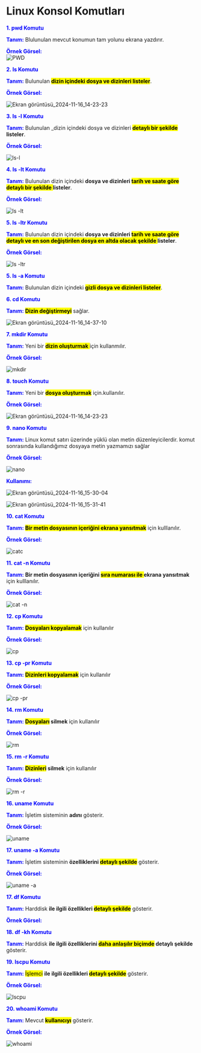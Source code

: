 # Linux Konsol Komutları  

__<span style="color:blue">1. pwd Komutu__   

__<span style="color:blue">Tanım:__ Blulunulan mevcut konumun tam yolunu ekrana yazdırır.

__<span style="color:blue"> Örnek Görsel:__  
![PWD](https://github.com/user-attachments/assets/2d8959dc-daa0-4e14-856e-bd515659f203)  

__<span style="color:blue">2. ls Komutu__  

 __<span style="color:blue">Tanım:__ Bulunulan <mark>__dizin içindeki dosya ve dizinleri listeler__</mark>.  

 __<span style="color:blue"> Örnek Görsel:__  

 ![Ekran görüntüsü_2024-11-16_14-23-23](https://github.com/user-attachments/assets/68e1b4fd-22f4-479b-898e-5bffd890c639)  
 

 __<span style="color:blue">3. ls -l Komutu__

  __<span style="color:blue">Tanım:__ Bulunulan _dizin içindeki dosya ve dizinleri __<mark>detaylı bir şekilde </mark>  listeler__. 

 __<span style="color:blue"> Örnek Görsel:__  

![ls-l](https://github.com/user-attachments/assets/167cce51-3261-4472-a650-33188b20dc4a)



__<span style="color:blue">4. ls -lt Komutu__  

__<span style="color:blue">Tanım:__ Bulunulan dizin içindeki __dosya ve dizinleri <mark> tarih ve saate göre detaylı bir şekilde </mark>  listeler__. 

 __<span style="color:blue"> Örnek Görsel:__  

![ls -lt](https://github.com/user-attachments/assets/649ac2ed-8287-48d3-8f45-0e3d0186f4f2)

__<span style="color:blue">5. ls -ltr Komutu__  

__<span style="color:blue">Tanım:__ Bulunulan dizin içindeki __dosya ve dizinleri <mark> tarih ve saate göre  detaylı ve en son değiştirilen dosya en altda olacak şekilde </mark>  listeler__. 

__<span style="color:blue"> Örnek Görsel:__  

![ls -ltr](https://github.com/user-attachments/assets/4dc9cd77-5009-4bdb-97c0-902d39b38505)


__<span style="color:blue">5. ls -a Komutu__  

 __<span style="color:blue">Tanım:__ Bulunulan  dizin içindeki <mark> __gizli dosya ve dizinleri listeler__</mark>.  


__<span style="color:blue">6. cd Komutu__

__<span style="color:blue">Tanım:__ <mark>__Dizin değiştirmeyi__</mark> sağlar.


![Ekran görüntüsü_2024-11-16_14-37-10](https://github.com/user-attachments/assets/e3b00099-f03e-43b0-bd6a-63fa8ce2cce5)

__<span style="color:blue">7. mkdir Komutu__  

__<span style="color:blue">Tanım:__ Yeni bir <mark>__dizin oluşturmak__
</mark> için kullanmılır.

 __<span style="color:blue"> Örnek Görsel:__  

![mkdir](https://github.com/user-attachments/assets/ce3aaaa8-06dd-47a4-8bf4-3c3e8f53b0d1) 


__<span style="color:blue">8. touch Komutu__ 

__<span style="color:blue">Tanım:__ Yeni bir <mark>__dosya oluşturmak__</mark> için.kullanılır.

 __<span style="color:blue"> Örnek Görsel:__  

![Ekran görüntüsü_2024-11-16_14-23-23](https://github.com/user-attachments/assets/416d6658-1908-4ee3-90c1-46a1ead5d59c)

__<span style="color:blue">9. nano Komutu__ 

__<span style="color:blue">Tanım:__ Linux komut satırı üzerinde  yüklü olan metin düzenleyicilerdir. komut sonrasında kullandığımız dosyaya metin yazmamızı sağlar 


 __<span style="color:blue"> Örnek Görsel:__  

![nano](https://github.com/user-attachments/assets/303a09ad-1573-40d7-9818-affb4927baa9)


__<span style="color:blue">Kullanımı:__  


![Ekran görüntüsü_2024-11-16_15-30-04](https://github.com/user-attachments/assets/b4bde075-394a-4e57-a876-d7714eccdeea)

![Ekran görüntüsü_2024-11-16_15-31-41](https://github.com/user-attachments/assets/f73bdd42-0978-4153-8c48-59641476a48b)


__<span style="color:blue">10. cat Komutu__  

__<span style="color:blue">Tanım:__ <mark>__Bir metin dosyasının içeriğini ekrana yansıtmak__</mark> için kulllanılır. 

 __<span style="color:blue"> Örnek Görsel:__  

 ![catc](https://github.com/user-attachments/assets/d158e4c7-075e-4f1f-a4f5-aaf9337152a6)

__<span style="color:blue">11. cat -n Komutu__  

__<span style="color:blue">Tanım:__  __Bir metin dosyasının içeriğini <mark>sıra numarası ile </mark>ekrana yansıtmak__ için kulllanılır. 

 __<span style="color:blue"> Örnek Görsel:__  

 ![cat -n](https://github.com/user-attachments/assets/3bcd0918-037d-482d-b30d-a9045953bc66)
  


__<span style="color:blue">12. cp Komutu__  

__<span style="color:blue">Tanım:__ <mark>__Dosyaları kopyalamak__</mark> için kullanılır 



 __<span style="color:blue"> Örnek Görsel:__  

 ![cp ](https://github.com/user-attachments/assets/0298f866-ee86-462a-9b13-94eca1b03226)
 

 __<span style="color:blue">13. cp -pr Komutu__  

 __<span style="color:blue">Tanım:__ <mark>__Dizinleri kopyalamak__</mark> için kullanılır 
 

  __<span style="color:blue"> Örnek Görsel:__  

  ![cp -pr](https://github.com/user-attachments/assets/a419d390-b734-41f5-b350-67daaf32cb75)
  
 __<span style="color:blue">14. rm Komutu__  

  __<span style="color:blue">Tanım:__ <mark>__Dosyaları</mark> silmek__ için kullanılır 
 
 __<span style="color:blue"> Örnek Görsel:__  

 ![rm ](https://github.com/user-attachments/assets/e4cd584f-619c-41b1-9fd1-69a94bfd39a9)

 __<span style="color:blue">15. rm -r Komutu__ 

__<span style="color:blue">Tanım:__ <mark>__Dizinleri</mark> silmek__ için kullanılır 


 __<span style="color:blue"> Örnek Görsel:__   

 ![rm -r ](https://github.com/user-attachments/assets/fb992953-23fa-46b4-be20-6a7842964e85)
  
 __<span style="color:blue">16. uname  Komutu__ 

__<span style="color:blue">Tanım:__ İşletim sisteminin __adını__ gösterir.  

 __<span style="color:blue"> Örnek Görsel:__  

![uname](https://github.com/user-attachments/assets/1b643c27-c4bd-4b1c-bb9e-32691c8ad6f4)


 __<span style="color:blue">17. uname -a  Komutu__

 __<span style="color:blue">Tanım:__ İşletim sisteminin __özelliklerini <mark>detaylı şekilde__</mark> gösterir.  
  
__<span style="color:blue"> Örnek Görsel:__   

![uname -a](https://github.com/user-attachments/assets/244445d3-42ff-4b75-b55d-b52cabe0b096)

__<span style="color:blue">17. df  Komutu__

__<span style="color:blue">Tanım:__ Harddisk  __ile ilgili özellikleri <mark>detaylı şekilde__</mark> gösterir.  

__<span style="color:blue"> Örnek Görsel:__  

__<span style="color:blue">18. df -kh  Komutu__  

__<span style="color:blue">Tanım:__ Harddisk  __ile ilgili özelliklerini <mark>daha anlaşılır biçimde</mark> detaylı şekilde__ gösterir.  

__<span style="color:blue">19. lscpu Komutu__  

__<span style="color:blue">Tanım:__ <mark>İşlemci</mark> __ile ilgili özellikleri <mark>detaylı şekilde__</mark> gösterir.  

__<span style="color:blue"> Örnek Görsel:__  

![lscpu](https://github.com/user-attachments/assets/6f3cc547-26e2-4367-9320-7aba341d2354)

__<span style="color:blue">20. whoami Komutu__ 

__<span style="color:blue">Tanım:__  Mevcut <mark>__kullanıcıyı__</mark> gösterir.  

__<span style="color:blue"> Örnek Görsel:__  

![whoami](https://github.com/user-attachments/assets/02fe8a30-49da-456e-b1cb-e65915c4272b)


























